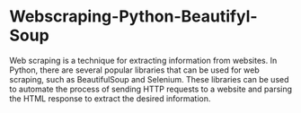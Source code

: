 # Webscraping-Python-Beautifyl-Soup
Web scraping is a technique for extracting information from websites. In Python, there are several popular libraries that can be used for web scraping, such as BeautifulSoup and Selenium. These libraries can be used to automate the process of sending HTTP requests to a website and parsing the HTML response to extract the desired information. 
